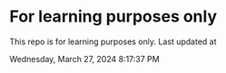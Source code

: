 # For learning purposes only
This repo is for learning purposes only.
Last updated at

Wednesday, March 27, 2024 8:17:37 PM


